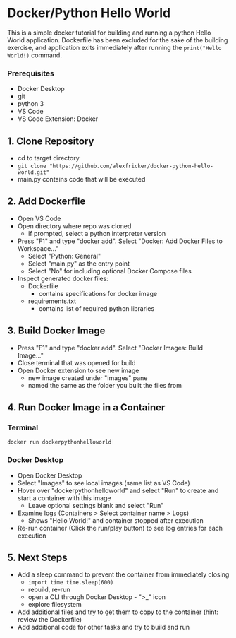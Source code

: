 # Docker/Python Hello World #
This is a simple docker tutorial for building and running a python Hello World application. Dockerfile has been excluded for the sake of the building exercise, and application exits immediately after running the `print("Hello World!)` command.

### Prerequisites ###
- Docker Desktop
- git
- python 3
- VS Code
- VS Code Extension: Docker

## 1. Clone Repository ##
- cd to target directory
- `git clone "https://github.com/alexfricker/docker-python-hello-world.git"`
- main.py contains code that will be executed

## 2. Add Dockerfile ##
- Open VS Code
- Open directory where repo was cloned
    - if prompted, select a python interpreter version
- Press "F1" and type "docker add". Select "Docker: Add Docker Files to Workspace..."
    - Select "Python: General"
    - Select "main.py" as the entry point
    - Select "No" for including optional Docker Compose files
- Inspect generated docker files:
    - Dockerfile
        - contains specifications for docker image
    - requirements.txt
        - contains list of required python libraries

## 3. Build Docker Image ##
- Press "F1" and type "docker add". Select "Docker Images: Build Image..."
- Close terminal that was opened for build
- Open Docker extension to see new image
    - new image created under "Images" pane
    - named the same as the folder you built the files from

## 4. Run Docker Image in a Container ##
### Terminal ###
`docker run dockerpythonhelloworld`
### Docker Desktop ###
- Open Docker Desktop
- Select "Images" to see local images (same list as VS Code)
- Hover over "dockerpythonhelloworld" and select "Run" to create and start a container with this image
    - Leave optional settings blank and select "Run"
- Examine logs (Containers > Select container name > Logs)
    - Shows "Hello World!" and container stopped after execution
- Re-run container (Click the run/play button) to see log entries for each execution

## 5. Next Steps ##
- Add a sleep command to prevent the container from immediately closing
    - `import time time.sleep(600)`
    - rebuild, re-run
    - open a CLI through Docker Desktop - ">_" icon
    - explore filesystem
- Add additional files and try to get them to copy to the container (hint: review the Dockerfile)
- Add additional code for other tasks and try to build and run
